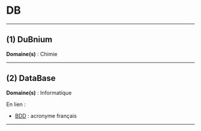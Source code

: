 # DB

--------------------

## (1) DuBnium

**Domaine(s)** : Chimie

--------------------

## (2) DataBase

**Domaine(s)** : Informatique

En lien :

+ [BDD](../B/bdd.md) : acronyme français

--------------------